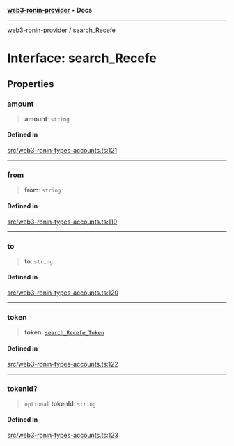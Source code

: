 [**web3-ronin-provider**](../README.md) • **Docs**

***

[web3-ronin-provider](../globals.md) / search\_Recefe

# Interface: search\_Recefe

## Properties

### amount

> **amount**: `string`

#### Defined in

[src/web3-ronin-types-accounts.ts:121](https://github.com/chuacw/web3-ronin-provider/blob/3fc214e27766815592deb24c85c0a23477593bed/src/web3-ronin-types-accounts.ts#L121)

***

### from

> **from**: `string`

#### Defined in

[src/web3-ronin-types-accounts.ts:119](https://github.com/chuacw/web3-ronin-provider/blob/3fc214e27766815592deb24c85c0a23477593bed/src/web3-ronin-types-accounts.ts#L119)

***

### to

> **to**: `string`

#### Defined in

[src/web3-ronin-types-accounts.ts:120](https://github.com/chuacw/web3-ronin-provider/blob/3fc214e27766815592deb24c85c0a23477593bed/src/web3-ronin-types-accounts.ts#L120)

***

### token

> **token**: [`search_Recefe_Token`](search_Recefe_Token.md)

#### Defined in

[src/web3-ronin-types-accounts.ts:122](https://github.com/chuacw/web3-ronin-provider/blob/3fc214e27766815592deb24c85c0a23477593bed/src/web3-ronin-types-accounts.ts#L122)

***

### tokenId?

> `optional` **tokenId**: `string`

#### Defined in

[src/web3-ronin-types-accounts.ts:123](https://github.com/chuacw/web3-ronin-provider/blob/3fc214e27766815592deb24c85c0a23477593bed/src/web3-ronin-types-accounts.ts#L123)
